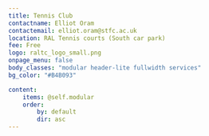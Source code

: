 ```yaml
---
title: Tennis Club 
contactname: Elliot Oram
contactemail: elliot.oram@stfc.ac.uk
location: RAL Tennis courts (South car park)
fee: Free
logo: raltc_logo_small.png
onpage_menu: false
body_classes: "modular header-lite fullwidth services"
bg_color: "#B4B093"

content:
    items: @self.modular
    order:
        by: default
        dir: asc
---
```



